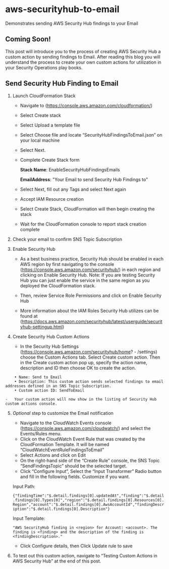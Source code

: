 # aws-securityhub-to-email
Demonstrates sending AWS Security Hub findings to your Email 

## Coming Soon!
This post will introduce you to the process of creating AWS Security Hub a custom action by sending findings to Email.  After reading this blog you will understand the process to create your own custom actions for utilization in your Security Operations play books.

## Send Security Hub Finding to Email

1.	Launch CloudFormation Stack 
    -	Navigate to (https://console.aws.amazon.com/cloudformation/)
    -	Select Create stack
    -	Select Upload a template file
    -	Select Choose file and locate “SecurityHubFindingsToEmail.json” on your local machine
    -	Select Next.
    -	Complete Create Stack form

         **Stack Name**:  EnableSecurityHubFindingsEmails
    
         **EmailAddress**: "Your Email to send Security Hub Findings to"

    -	Select Next, fill out any Tags and select Next again
    -	Accept IAM Resource creation
    -	Select Create Stack, CloudFormation will then begin creating the stack
    -	Wait for the CloudFormation console to report stack creation complete

2.	Check your email to confirm SNS Topic Subscription
3.	Enable Security Hub 
    -	As a  best business practice, Security Hub should be enabled in each AWS region by first navigating to the console (https://console.aws.amazon.com/securityhub/) in each region and clicking on Enable Security Hub. Note: If you are testing Security Hub you can just enable the service in the same region as you deployed the CloudFormation stack.
    -	Then, review Service Role Permissions and click on Enable Security Hub

    -	More information about the IAM Roles Security Hub utilizes can be found at (https://docs.aws.amazon.com/securityhub/latest/userguide/securityhub-settingup.html)

4.	Create Security Hub Custom Actions
    -	In the Security Hub Settings (https://console.aws.amazon.com/securityhub/home? - /settings) choose the Custom Actions tab. Select Create custom action. Then in the Create custom action pop up, specify the action name, description and ID then choose OK to create the action.

```    
    • Name: Send to Email
    • Description: This custom action sends selected findings to email addresses defined in an SNS Topic Subscription.
    • Custom action ID: SendToEmail
```

    -	Your custom action will now show in the listing of Security Hub custom actions console.

5.	*Optional* step to customize the Email notification
    -	Navigate to the CloudWatch Events console (https://console.aws.amazon.com/cloudwatch/) and select the Events/Rules menu.
    -	Click on the CloudWatch Event Rule that was created by the CloudFormation Template. It will be named “CloudWatchEventRuleFindingsToEmail”
    -	Select Actions and click on Edit
    -	On the right-hand side of the “Create Rule” console, the SNS Topic “SendFindingsTopic” should be the selected target.
    -	Click “Configure Input”, Select the “Input Transformer” Radio button and fill in the following fields. Customize if you want.

    Input Path: 

    `{"findingTime":"$.detail.findings[0].updatedAt","finding":"$.detail.findings[0].Types[0]","region":"$.detail.findings[0].Resources[0].Region","account":"$.detail.findings[0].AwsAccountId","findingDescription":"$.detail.findings[0].Description"}`

    Input Template: 

    `"AWS SecurityHub finding in <region> for Account: <account>. The finding is <finding> and the description of the finding is <findingDescription>."`

    -	Click Configure details, then Click Update rule to save

6.	To test out this custom action, navigate to “Testing Custom Actions in AWS Security Hub” at the end of this post.
